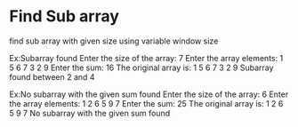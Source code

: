 # Find Sub array
 find sub array with  given size using variable window size

Ex:Subarray found
Enter the size of the array: 7
Enter the array elements: 1 5 6 7 3 2 9
Enter the sum: 16
The original array is: 1 5 6 7 3 2 9
Subarray found between  2 and 4


Ex:No subarray with the given sum found
Enter the size of the array: 6
Enter the array elements: 1 2 6 5 9 7
Enter the sum: 25
The original array is: 1 2 6 5 9 7
No subarray with the given sum found
